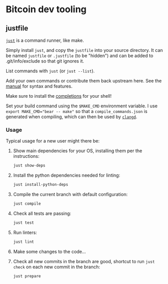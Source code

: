 # Bitcoin dev tooling

## justfile

[`just`](https://github.com/casey/just) is a command runner, like make.

Simply install `just`, and copy the `justfile` into your source directory.
It can be named `justfile` or `.justfile` (to be "hidden") and can be added to .git/info/exclude so that git ignores it.

List commands with `just` (or `just --list`).

Add your own commands or contribute them back upstream here.
See the [manual](https://just.systems/man/en/chapter_1.html) for syntax and features.

Make sure to install the [completions](https://just.systems/man/en/chapter_65.html) for your shell!

Set your build command using the `$MAKE_CMD` environment variable.
I use `export MAKE_CMD="bear -- make"` so that a `compile_commands.json` is generated when compiling, which can then be used by [`clangd`](https://clangd.llvm.org/).

### Usage

Typical usage for a new user might there be:

1. Show main dependencies for your OS, installing them per the instructions:

    ```bash
    just show-deps
    ```

2. Install the python dependencies needed for linting:

    ```bash
    just install-python-deps
    ```

3. Compile the current branch with default configuration:

    ```bash
    just compile
    ```

4. Check all tests are passing:

    ```bash
    just test
    ```

5. Run linters:

    ```bash
    just lint
    ```

6. Make some changes to the code...

7. Check all new commits in the branch are good, shortcut to run `just check` on each new commit in the branch:

    ```bash
    just prepare
    ```
